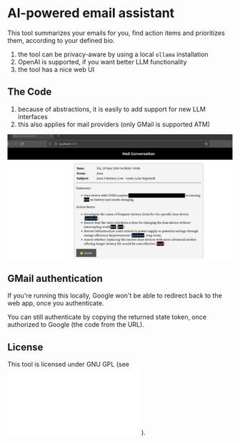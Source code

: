 # AI-powered email assistant

This tool summarizes your emails for you, find action items and prioritizes them, according to your defined bio.

1. the tool can be privacy-aware by using a local ``ollama`` installation
2. OpenAI is supported, if you want better LLM functionality
3. the tool has a nice web UI

## The Code

1. because of abstractions, it is easily to add support for new LLM interfaces
2. this also applies for mail providers (only GMail is supported ATM)

![alt text](mailassist.png)

## GMail authentication

If you're running this locally, Google won't be able to redirect back to the web app, once you authenticate.

You can still authenticate by copying the returned state token, once authorized to Google (the code from the URL).

## License

This tool is licensed under GNU GPL (see ![LICENSE.md](LICENSE.md)).
